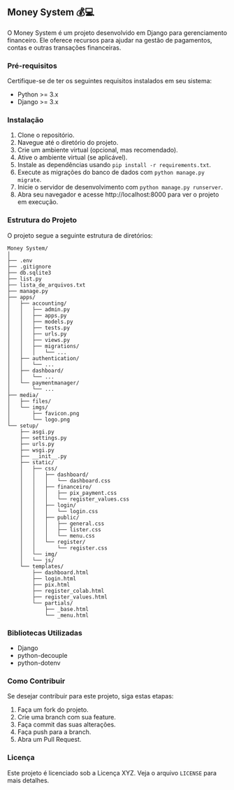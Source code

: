 ## Money System 💰💻

O Money System é um projeto desenvolvido em Django para gerenciamento financeiro. Ele oferece recursos para ajudar na gestão de pagamentos, contas e outras transações financeiras.

### Pré-requisitos

Certifique-se de ter os seguintes requisitos instalados em seu sistema:

- Python >= 3.x
- Django >= 3.x

### Instalação

1. Clone o repositório.
2. Navegue até o diretório do projeto.
3. Crie um ambiente virtual (opcional, mas recomendado).
4. Ative o ambiente virtual (se aplicável).
5. Instale as dependências usando `pip install -r requirements.txt`.
6. Execute as migrações do banco de dados com `python manage.py migrate`.
7. Inicie o servidor de desenvolvimento com `python manage.py runserver`.
8. Abra seu navegador e acesse http://localhost:8000 para ver o projeto em execução.

### Estrutura do Projeto

O projeto segue a seguinte estrutura de diretórios:

```
Money System/
│
├── .env
├── .gitignore
├── db.sqlite3
├── list.py
├── lista_de_arquivos.txt
├── manage.py
├── apps/
│   ├── accounting/
│   │   ├── admin.py
│   │   ├── apps.py
│   │   ├── models.py
│   │   ├── tests.py
│   │   ├── urls.py
│   │   ├── views.py
│   │   ├── migrations/
│   │   │   └── ...
│   ├── authentication/
│   │   └── ...
│   ├── dashboard/
│   │   └── ...
│   └── paymentmanager/
│       └── ...
├── media/
│   ├── files/
│   └── imgs/
│       ├── favicon.png
│       └── logo.png
└── setup/
    ├── asgi.py
    ├── settings.py
    ├── urls.py
    ├── wsgi.py
    ├── __init__.py
    ├── static/
    │   ├── css/
    │   │   ├── dashboard/
    │   │   │   └── dashboard.css
    │   │   ├── financeiro/
    │   │   │   ├── pix_payment.css
    │   │   │   └── register_values.css
    │   │   ├── login/
    │   │   │   └── login.css
    │   │   ├── public/
    │   │   │   ├── general.css
    │   │   │   ├── lister.css
    │   │   │   └── menu.css
    │   │   └── register/
    │   │       └── register.css
    │   └── img/
    │   └── js/
    └── templates/
        ├── dashboard.html
        ├── login.html
        ├── pix.html
        ├── register_colab.html
        ├── register_values.html
        └── partials/
            ├── _base.html
            └── _menu.html
```

### Bibliotecas Utilizadas

- Django
- python-decouple
- python-dotenv

### Como Contribuir

Se desejar contribuir para este projeto, siga estas etapas:

1. Faça um fork do projeto.
2. Crie uma branch com sua feature.
3. Faça commit das suas alterações.
4. Faça push para a branch.
5. Abra um Pull Request.

### Licença

Este projeto é licenciado sob a Licença XYZ. Veja o arquivo `LICENSE` para mais detalhes.
